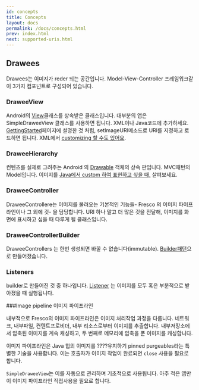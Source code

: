 ```yaml
---
id: concepts
title: Concepts
layout: docs
permalink: /docs/concepts.html
prev: index.html
next: supported-uris.html
---
```

## Drawees

Drawees는 이미지가 reder 되는 공간입니다. Model-View-Controller 프레임워크같이 3가지 컴포넌트로 구성되어 있습니다. 

### DraweeView

Android의 [View](http://developer.android.com/reference/android/view/View.html)클래스를 상속받은 클래스입니다. 
대부분의 앱은 SimpleDraweeView 클래스를 사용하면 됩니다. XML이나 Java코드에 추가하세요. [GettingStarted](index.html)페이지에 설명한 것 처럼, setImageURI메소드로 URI를 지정하고 로드하면 됩니다. 
XML에서 [customizing 할 수도 있어요](using-drawees-xml.html). 

### DraweeHierarchy

컨텐츠를 실제로 그려주는 Android 의 [Drawable](http://developer.android.com/reference/android/graphics/drawable/Drawable.html) 객체의 상속 판입니다. MVC패턴의 Model입니다. 
이미지를 [Java에서 custom 하여 표현하고 싶을 때,](using-drawees-code.html) 살펴보세요. 

### DraweeController

DraweeControllere는 이미지를 불러오는 기본적인 기능들- Fresco 의 이미지 파이프라인이나 그 외에 것- 을 담당합니다. 
URI 하나 말고 더 많은 것을 전달해, 이미지를 화면에 표시하고 싶을 때 다루게 될 클래스입니다.  

### DraweeControllerBuilder

DraweeControllers 는 한번 생성되면 바꿀 수 없습니다(immutable). [Builder패턴](using-controllerbuilder.html)으로 만들어졌습니다. 

### Listeners

builder로 만들어진 것 중 하나입니다. [Listener](listening-download-events.html) 는 이미지를 모두 혹은 부분적으로 받아졌을 때 실행됩니다. 

###Image pipeline 이미지 파이프라인 

내부적으로 Fresco의 이미지 파이프라인은 이미지 처리작업 과정을 다룹니다. 네트워크, 내부파일, 컨텐트프로비더, 내부 리소스로부터 이미지를 추출합니다. 내부저장소에서 압축된 이미지를 계속 캐싱하고, 두 번째로 메모리에 압축을 푼 이미지를 캐싱합니다. 

이미지 파이프라인은 Java 힙의 이미지를 ????유지하기 pinned purgeables라는 특별한 기술을 사용합니다. 이는 호출자가 이미지 작업이 완료되면 `close` 사용을 필요로 합니다.

`SimpleDraweeView`는 이를 자동으로 관리하며 기초적으로 사용됩니다. 아주 적은 앱만이 이미지 파이프라인 직접사용을 필요로 합니다.  

